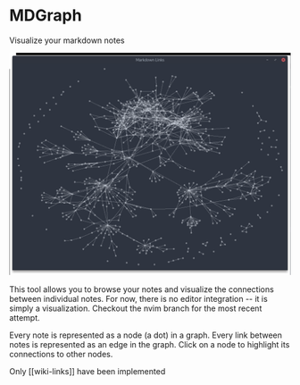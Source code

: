 # MDGraph

Visualize your markdown notes

![example graph](media/graph-long.png)

This tool allows you to browse your notes and visualize the connections between individual notes.
For now, there is no editor integration -- it is simply a visualization.
Checkout the nvim branch for the most recent attempt.

Every note is represented as a node (a dot) in a graph.
Every link between notes is represented as an edge in the graph.
Click on a node to highlight its connections to other nodes.

Only \[\[wiki-links\]\] have been implemented

